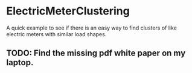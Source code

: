 # ElectricMeterClustering
A quick example to see if there is an easy way to find clusters of like electric meters with similar load shapes.

## TODO: Find the missing pdf white paper on my laptop.
